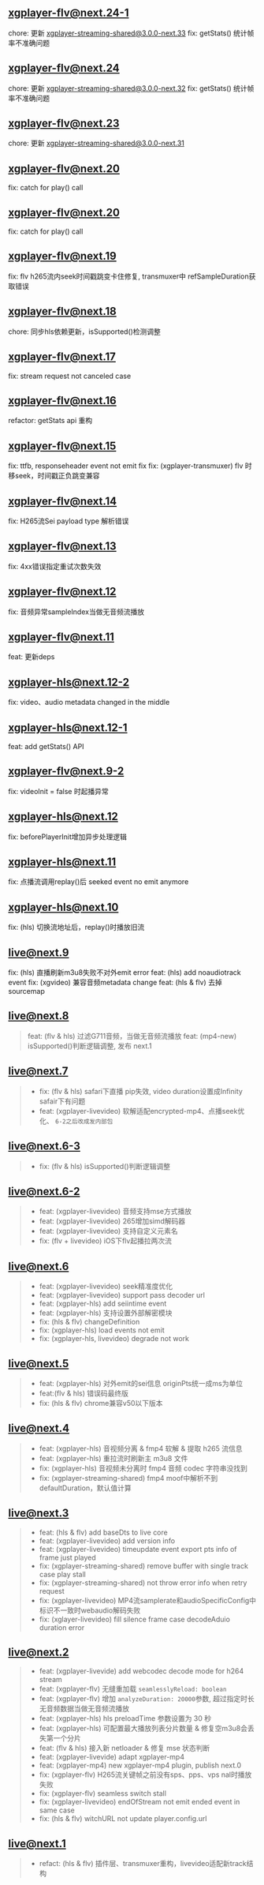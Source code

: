 
## xgplayer-flv@next.24-1
chore: 更新 xgplayer-streaming-shared@3.0.0-next.33
fix: getStats() 统计帧率不准确问题

## xgplayer-flv@next.24
chore: 更新 xgplayer-streaming-shared@3.0.0-next.32
fix: getStats() 统计帧率不准确问题

## xgplayer-flv@next.23
chore: 更新 xgplayer-streaming-shared@3.0.0-next.31

## xgplayer-flv@next.20
fix: catch for play() call

## xgplayer-flv@next.20
fix: catch for play() call

## xgplayer-flv@next.19
fix: flv h265流内seek时间戳跳变卡住修复, transmuxer中 refSampleDuration获取错误

## xgplayer-flv@next.18
chore:  同步hls依赖更新，isSupported()检测调整

## xgplayer-flv@next.17
fix: stream request not canceled case

## xgplayer-flv@next.16
refactor: getStats api 重构

## xgplayer-flv@next.15
fix: ttfb, responseheader event not emit fix
fix: (xgplayer-transmuxer) flv 时移seek，时间戳正负跳变兼容

## xgplayer-flv@next.14
fix: H265流Sei  payload type 解析错误

## xgplayer-flv@next.13
fix: 4xx错误指定重试次数失效

## xgplayer-flv@next.12
fix: 音频异常sampleIndex当做无音频流播放

## xgplayer-flv@next.11
feat: 更新deps

## xgplayer-hls@next.12-2
fix: video、audio metadata changed in the middle

## xgplayer-hls@next.12-1
feat: add getStats() API

## xgplayer-flv@next.9-2
fix: videoInit = false 时起播异常

## xgplayer-hls@next.12
fix: beforePlayerInit增加异步处理逻辑

## xgplayer-hls@next.11
fix: 点播流调用replay()后 seeked event no emit anymore

## xgplayer-hls@next.10
fix: (hls) 切换流地址后，replay()时播放旧流

## live@next.9
fix: (hls) 直播刷新m3u8失败不对外emit error
feat: (hls) add noaudiotrack event
fix: (xgvideo) 兼容音频metadata change
feat: (hls & flv) 去掉sourcemap

## live@next.8
>feat: (flv & hls) 过滤G711音频，当做无音频流播放
>feat: (mp4-new) isSupported()判断逻辑调整, 发布 next.1

## live@next.7
>* fix: (flv & hls) safari下直播 pip失效, video duration设置成Infinity safair下有问题
>* feat: (xgplayer-livevideo) 软解适配encrypted-mp4、点播seek优化、 `6-2之后改成发内部包`

## live@next.6-3
>* fix: (flv & hls) isSupported()判断逻辑调整

## live@next.6-2
>* feat: (xgplayer-livevideo) 音频支持mse方式播放
>* feat: (xgplayer-livevideo) 265增加simd解码器
>* feat: (xgplayer-livevideo) 支持自定义元素名
>* fix: (flv + livevideo) iOS下flv起播拉两次流

## live@next.6
>* feat: (xgplayer-livevideo) seek精准度优化
>* feat: (xgplayer-livevideo) support pass decoder url
>* feat: (xgplayer-hls) add seiintime event
>* feat: (xgplayer-hls) 支持设置外部解密模块
>* fix: (hls & flv) changeDefinition
>* fix: (xgplayer-hls) load events not emit
>* fix: (xgplayer-hls, livevideo) degrade not work


## live@next.5
>* feat: (xgplayer-hls) 对外emit的sei信息 originPts统一成ms为单位
>* feat:(flv & hls) 错误码最终版
>* fix: (hls & flv) chrome兼容v50以下版本

## live@next.4
>* feat: (xgplayer-hls) 音视频分离 & fmp4 软解 & 提取 h265 流信息
>* feat: (xgplayer-hls) 重拉流时刷新主 m3u8 文件
>* fix:  (xgplayer-hls) 音视频未分离时 fmp4 音频 codec 字符串没找到
>* fix:  (xgplayer-streaming-shared) fmp4 moof中解析不到defaultDuration，默认值计算

## live@next.3
>* feat: (hls & flv) add baseDts to live core
>* feat: (xgplayer-livevideo) add version info
>* feat: (xgplayer-livevideo) timeupdate event export pts info of frame just played
>* fix:  (xgplayer-streaming-shared) remove buffer with single track case play stall
>* fix:  (xgplayer-streaming-shared) not throw error info when retry request
>* fix:  (xgplayer-livevideo) MP4流samplerate和audioSpecificConfig中标识不一致时webaudio解码失败
>* fix:  (xglayer-livevideo) fill silence frame case decodeAduio duration error


## live@next.2
>* feat: (xgplayer-livevide) add webcodec decode mode for h264 stream
>* feat: (xgplayer-flv) 无缝重加载 `seamlesslyReload: boolean`
>* feat: (xgplayer-flv) 增加 `analyzeDuration: 20000`参数, 超过指定时长无音频数据当做无音频流播放
>* feat: (xgplayer-hls) hls preloadTime 参数设置为 30 秒
>* feat: (xgplayer-hls) 可配置最大播放列表分片数量 & 修复空m3u8会丢失第一个分片
>* feat: (flv & hls) 接入新 netloader & 修复 mse 状态判断
>* feat: (xgplayer-livevide) adapt xgplayer-mp4
>* feat: (xgplayer-mp4) new xgplayer-mp4 plugin, publish next.0
>* fix: (xgplayer-flv) H265流关键帧之前没有sps、pps、vps nal时播放失败
>* fix: (xgplayer-flv) seamless switch stall
>* fix: (xgplayer-livevideo) endOfStream not emit ended event in same case
>* fix: (hls & flv) witchURL not update player.config.url


## live@next.1
>* refact: (hls & flv) 插件层、transmuxer重构，livevideo适配新track结构